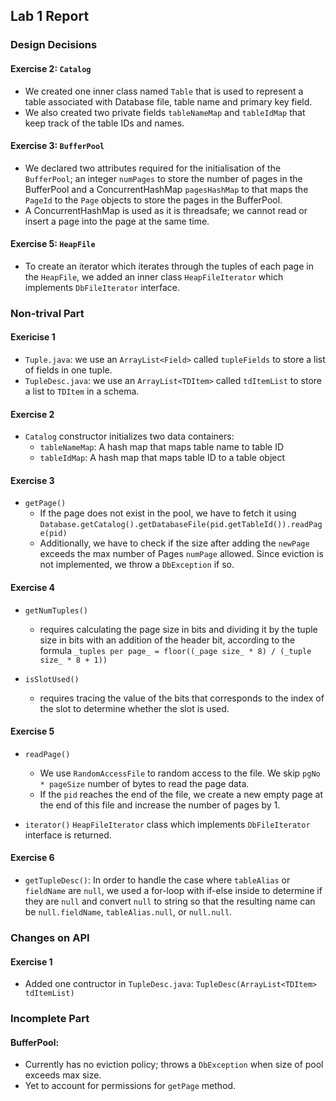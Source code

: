## Lab 1 Report

### Design Decisions

#### Exercise 2: `Catalog`
- We created one inner class named `Table` that is used to represent a table associated with Database file, table name and primary key field.
- We also created two private fields `tableNameMap` and `tableIdMap` that keep track of the table IDs and names. 


#### Exercise 3: `BufferPool`
- We declared two attributes required for the initialisation of the `BufferPool`; an integer `numPages` to store the number of pages in the BufferPool and a ConcurrentHashMap `pagesHashMap` to that maps the `PageId` to the `Page` objects to store the pages in the BufferPool. 
- A ConcurrentHashMap is used as it is threadsafe; we cannot read or insert a page into the page at the same time.

#### Exercise 5: `HeapFile`

- To create an iterator which iterates through the tuples of each page in the `HeapFile`, we added an inner class `HeapFileIterator` which implements `DbFileIterator` interface.

### Non-trival Part

#### Exericise 1
  - `Tuple.java`: we use an `ArrayList<Field>` called `tupleFields` to store a list of fields in one tuple. 
  - `TupleDesc.java`: we use an `ArrayList<TDItem>` called `tdItemList` to store a list to `TDItem` in a schema.
    
#### Exercise 2 
- `Catalog` constructor initializes two data containers:
    - `tableNameMap`: A hash map that maps table name to table ID	
    - `tableIdMap`: A hash map that maps table ID to a table object

#### Exercise 3
- `getPage()`
    - If the page does not exist in the pool, we have to fetch it using `Database.getCatalog().getDatabaseFile(pid.getTableId()).readPage(pid)`
    - Additionally, we have to check if the size after adding the `newPage` exceeds the max number of Pages `numPage` allowed. Since eviction is not implemented, we throw a `DbException` if so.

#### Exercise 4
- `getNumTuples()` 
    - requires calculating the page size in bits and dividing it by the tuple size in bits with an addition of the header bit, according to the formula `_tuples per page_ = floor((_page size_ * 8) / (_tuple size_ * 8 + 1))`

- `isSlotUsed()` 
    - requires tracing the value of the bits that corresponds to the index of the slot to determine whether the slot is used.

#### Exercise 5

- `readPage()`
    - We use `RandomAccessFile` to random access to the file. We skip `pgNo * pageSize` number of bytes to read the page data.
    - If the `pid` reaches the end of the file, we create a new empty page at the end of this file and increase the number of pages by 1.

- `iterator()`
    `HeapFileIterator` class which implements `DbFileIterator` interface is returned. 

#### Exercise 6
  - `getTupleDesc()`: In order to handle the case where `tableAlias` or `fieldName` are `null`, we used a for-loop with if-else inside to determine if they are `null` and convert `null` to string so that the resulting name can be `null.fieldName`, `tableAlias.null`, or `null.null`.

### Changes on API

#### Exercise 1
- Added one contructor in `TupleDesc.java`: `TupleDesc(ArrayList<TDItem> tdItemList)`


### Incomplete Part
#### BufferPool: 
- Currently has no eviction policy; throws a `DbException` when size of pool exceeds max size.
- Yet to account for permissions for `getPage` method.